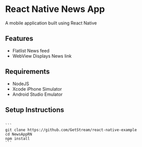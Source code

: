 # React Native News App

A mobile application built using React Native

<h2>Features</h2>
<ul>
  <li>Flatlist News feed</li>
  <li>WebView Displays News link</li>
</ul>


<h2>Requirements</h2>
<ul>
  <li>NodeJS</li>
  <li>Xcode iPhone Simulator</li>
  <li>Android Studio Emulator</li>
</ul>

<h2>Setup Instructions</h2>
<code>
```
git clone https://github.com/GetStream/react-native-example
cd NewsAppRN
npm install
```
</code>

